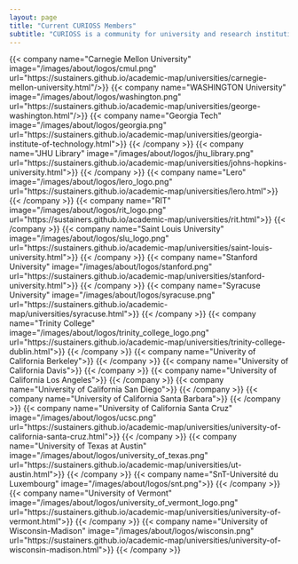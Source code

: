 ```yaml
---
layout: page
title: "Current CURIOSS Members"
subtitle: "CURIOSS is a community for university and research institution OSPOs"
---
```

  <div class="container">
    <div class="row justify-content-center">
      {{< company name="Carnegie Mellon University" image="/images/about/logos/cmul.png" url="https://sustainers.github.io/academic-map/universities/carnegie-mellon-university.html"/>}}
      {{< company name="WASHINGTON University" image="/images/about/logos/washington.png" url="https://sustainers.github.io/academic-map/universities/george-washington.html"/>}}
      {{< company name="Georgia Tech" image="/images/about/logos/georgia.png" url="https://sustainers.github.io/academic-map/universities/georgia-institute-of-technology.html">}}
      {{< /company >}}
      {{< company name="JHU Library" image="/images/about/logos/jhu_library.png" url="https://sustainers.github.io/academic-map/universities/johns-hopkins-university.html">}}
      {{< /company >}}
      {{< company name="Lero" image="/images/about/logos/lero_logo.png" url="https://sustainers.github.io/academic-map/universities/lero.html">}}
      {{< /company >}}
      {{< company name="RIT" image="/images/about/logos/rit_logo.png" url="https://sustainers.github.io/academic-map/universities/rit.html">}}
      {{< /company >}}
      {{< company name="Saint Louis University" image="/images/about/logos/slu_logo.png" url="https://sustainers.github.io/academic-map/universities/saint-louis-university.html">}}
      {{< /company >}}
      {{< company name="Stanford University" image="/images/about/logos/stanford.png" url="https://sustainers.github.io/academic-map/universities/stanford-university.html">}}
      {{< /company >}}
      {{< company name="Syracuse University" image="/images/about/logos/syracuse.png" url="https://sustainers.github.io/academic-map/universities/syracuse.html">}}
      {{< /company >}}
      {{< company name="Trinity College" image="/images/about/logos/trinity_college_logo.png" url="https://sustainers.github.io/academic-map/universities/trinity-college-dublin.html">}}
      {{< /company >}}
      {{< company name="Univerity of California Berkeley">}}
      {{< /company >}}
      {{< company name="University of California Davis">}}
      {{< /company >}}
      {{< company name="University of California Los Angeles">}}
      {{< /company >}}
      {{< company name="University of California San Diego">}}
      {{< /company >}}
      {{< company name="University of California Santa Barbara">}}
      {{< /company >}}
      {{< company name="University of California Santa Cruz" image="/images/about/logos/ucsc.png" url="https://sustainers.github.io/academic-map/universities/university-of-california-santa-cruz.html">}}
      {{< /company >}} 
      {{< company name="University of Texas at Austin" image="/images/about/logos/university_of_texas.png" url="https://sustainers.github.io/academic-map/universities/ut-austin.html">}}
      {{< /company >}}
      {{< company name="SnT-Université du Luxembourg" image="/images/about/logos/snt.png">}}
      {{< /company >}}
      {{< company name="University of Vermont" image="/images/about/logos/university_of_vermont_logo.png" url="https://sustainers.github.io/academic-map/universities/university-of-vermont.html">}}
      {{< /company >}}
      {{< company name="University of Wisconsin-Madison" image="/images/about/logos/wisconsin.png" url="https://sustainers.github.io/academic-map/universities/university-of-wisconsin-madison.html">}}
      {{< /company >}}
    </div>
  </div>
